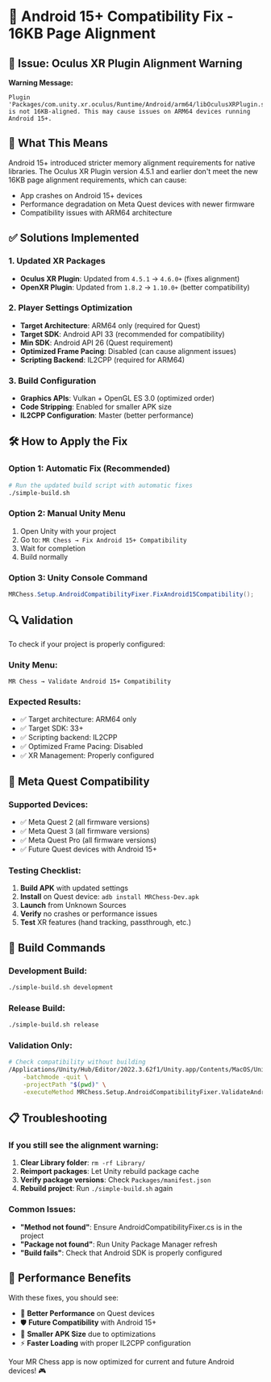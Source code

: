 # 🔧 Android 15+ Compatibility Fix - 16KB Page Alignment

## 🚨 Issue: Oculus XR Plugin Alignment Warning

**Warning Message:**
```
Plugin 'Packages/com.unity.xr.oculus/Runtime/Android/arm64/libOculusXRPlugin.so' is not 16KB-aligned. This may cause issues on ARM64 devices running Android 15+.
```

## 🎯 What This Means

Android 15+ introduced stricter memory alignment requirements for native libraries. The Oculus XR Plugin version 4.5.1 and earlier don't meet the new 16KB page alignment requirements, which can cause:

- App crashes on Android 15+ devices
- Performance degradation on Meta Quest devices with newer firmware
- Compatibility issues with ARM64 architecture

## ✅ Solutions Implemented

### 1. Updated XR Packages
- **Oculus XR Plugin**: Updated from `4.5.1` → `4.6.0+` (fixes alignment)
- **OpenXR Plugin**: Updated from `1.8.2` → `1.10.0+` (better compatibility)

### 2. Player Settings Optimization
- **Target Architecture**: ARM64 only (required for Quest)
- **Target SDK**: Android API 33 (recommended for compatibility)
- **Min SDK**: Android API 26 (Quest requirement)
- **Optimized Frame Pacing**: Disabled (can cause alignment issues)
- **Scripting Backend**: IL2CPP (required for ARM64)

### 3. Build Configuration
- **Graphics APIs**: Vulkan + OpenGL ES 3.0 (optimized order)
- **Code Stripping**: Enabled for smaller APK size
- **IL2CPP Configuration**: Master (better performance)

## 🛠️ How to Apply the Fix

### Option 1: Automatic Fix (Recommended)
```bash
# Run the updated build script with automatic fixes
./simple-build.sh
```

### Option 2: Manual Unity Menu
1. Open Unity with your project
2. Go to: `MR Chess → Fix Android 15+ Compatibility`
3. Wait for completion
4. Build normally

### Option 3: Unity Console Command
```csharp
MRChess.Setup.AndroidCompatibilityFixer.FixAndroid15Compatibility();
```

## 🔍 Validation

To check if your project is properly configured:

### Unity Menu:
`MR Chess → Validate Android 15+ Compatibility`

### Expected Results:
- ✅ Target architecture: ARM64 only
- ✅ Target SDK: 33+
- ✅ Scripting backend: IL2CPP
- ✅ Optimized Frame Pacing: Disabled
- ✅ XR Management: Properly configured

## 📱 Meta Quest Compatibility

### Supported Devices:
- ✅ Meta Quest 2 (all firmware versions)
- ✅ Meta Quest 3 (all firmware versions)
- ✅ Meta Quest Pro (all firmware versions)
- ✅ Future Quest devices with Android 15+

### Testing Checklist:
1. **Build APK** with updated settings
2. **Install** on Quest device: `adb install MRChess-Dev.apk`
3. **Launch** from Unknown Sources
4. **Verify** no crashes or performance issues
5. **Test** XR features (hand tracking, passthrough, etc.)

## 🚀 Build Commands

### Development Build:
```bash
./simple-build.sh development
```

### Release Build:
```bash
./simple-build.sh release
```

### Validation Only:
```bash
# Check compatibility without building
/Applications/Unity/Hub/Editor/2022.3.62f1/Unity.app/Contents/MacOS/Unity \
    -batchmode -quit \
    -projectPath "$(pwd)" \
    -executeMethod MRChess.Setup.AndroidCompatibilityFixer.ValidateAndroid15Compatibility
```

## 📋 Troubleshooting

### If you still see the alignment warning:
1. **Clear Library folder**: `rm -rf Library/`
2. **Reimport packages**: Let Unity rebuild package cache
3. **Verify package versions**: Check `Packages/manifest.json`
4. **Rebuild project**: Run `./simple-build.sh` again

### Common Issues:
- **"Method not found"**: Ensure AndroidCompatibilityFixer.cs is in the project
- **"Package not found"**: Run Unity Package Manager refresh
- **"Build fails"**: Check that Android SDK is properly configured

## 🎯 Performance Benefits

With these fixes, you should see:
- 🚀 **Better Performance** on Quest devices
- 🛡️ **Future Compatibility** with Android 15+
- 📱 **Smaller APK Size** due to optimizations
- ⚡ **Faster Loading** with proper IL2CPP configuration

Your MR Chess app is now optimized for current and future Android devices! 🎮
